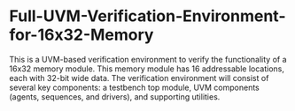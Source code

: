 # Full-UVM-Verification-Environment-for-16x32-Memory
This is a UVM-based verification environment to verify the functionality of a 16x32 memory module. This memory module has 16 addressable locations, each with 32-bit wide data. The verification environment will consist of several key components: a testbench top module, UVM components (agents, sequences, and drivers), and supporting utilities.
